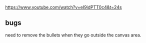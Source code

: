 https://www.youtube.com/watch?v=eI9idPTT0c4&t=24s

## bugs

need to remove the bullets when they go outside the canvas area.